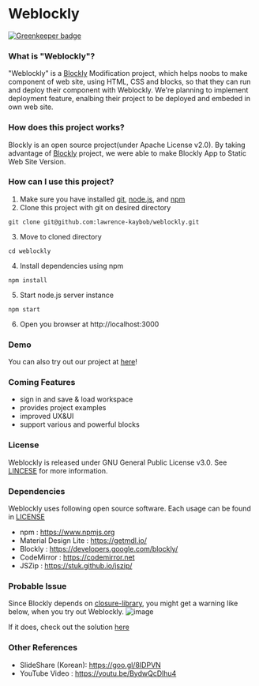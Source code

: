# Weblockly

[![Greenkeeper badge](https://badges.greenkeeper.io/lawrence-kaybob/weblockly.svg)](https://greenkeeper.io/)

### What is "Weblockly"?
"Weblockly" is a [Blockly](https://developers.google.com/blockly) Modification project, which helps noobs to make component of web site, using HTML, CSS and blocks, so that they can run and deploy their component with Weblockly.
We're planning to implement deployment feature, enalbing their project to be deployed and embeded in own web site.

### How does this project works?
Blockly is an open source project(under Apache License v2.0). By taking advantage of [Blockly](https://github.com/google/blockly) project, we were able to make Blockly App to Static Web Site Version.

### How can I use this project?
1. Make sure you have installed [git](https://git-scm.com/downloads), [node.js](https://nodejs.org), and [npm](https://www.npmjs.com/) 
2. Clone this project with git on desired directory
```
git clone git@github.com:lawrence-kaybob/weblockly.git
```
3. Move to cloned directory
```
cd weblockly
```
4. Install dependencies using npm
```
npm install
```
5. Start node.js server instance
```
npm start
```
6.  Open you browser at http://localhost:3000

### Demo
You can also try out our project at [here](http://weblockly.lkaybob.pe.kr)!

### Coming Features  
* sign in and save & load workspace 
* provides project examples 
* improved UX&UI 
* support various and powerful blocks 

### License
Weblockly is released under GNU General Public License v3.0. See [LINCESE](https://github.com/lawrence-kaybob/weblockly/blob/master/LICENSE) for more information.

### Dependencies
Weblockly uses following open source software. Each usage can be found in [LICENSE](https://github.com/lawrence-kaybob/weblockly/blob/master/LICENSE#L676)
* npm : https://www.npmjs.org
* Material Design Lite : https://getmdl.io/
* Blockly : https://developers.google.com/blockly/
* CodeMirror : https://codemirror.net
* JSZip : https://stuk.github.io/jszip/

### Probable Issue
Since Blockly depends on [closure-library](https://github.com/google/closure-library), you might get a warning like below, when you try out Weblockly.
![image](https://raw.githubusercontent.com/lawrence-kaybob/weblockly/master/public/images/closure-alert.png)

If it does, check out the solution [here](https://developers.google.com/blockly/guides/modify/web/closure)
### Other References
* SlideShare (Korean): https://goo.gl/8IDPVN
* YouTube Video : https://youtu.be/BydwQcDlhu4
